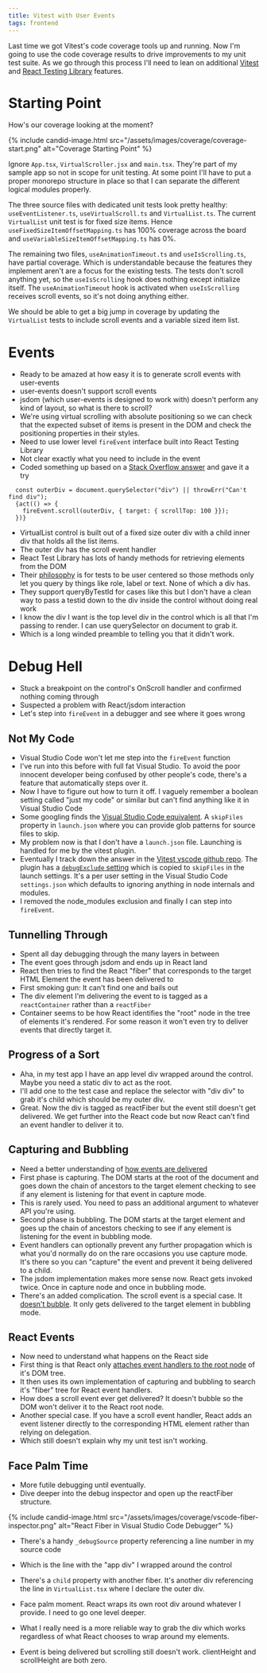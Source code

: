 ```yaml
---
title: Vitest with User Events
tags: frontend
---
```


Last time we got Vitest's code coverage tools up and running. Now I'm going to use the code coverage results to drive improvements to my unit test suite. As we go through this process I'll need to lean on additional [Vitest](https://vitest.dev/) and [React Testing Library](https://testing-library.com/docs/react-testing-library/intro/) features.

# Starting Point

How's our coverage looking at the moment?

{% include candid-image.html src="/assets/images/coverage/coverage-start.png" alt="Coverage Starting Point" %}

Ignore `App.tsx`, `VirtualScroller.jsx` and `main.tsx`. They're part of my sample app so not in scope for unit testing. At some point I'll have to put a proper monorepo structure in place so that I can separate the different logical modules properly.

The three source files with dedicated unit tests look pretty healthy: `useEventListener.ts`, `useVirtualScroll.ts` and `VirtualList.ts`. The current `VirtualList` unit test is for fixed size items. Hence `useFixedSizeItemOffsetMapping.ts` has 100% coverage across the board and `useVariableSizeItemOffsetMapping.ts` has 0%. 

The remaining two files, `useAnimationTimeout.ts` and `useIsScrolling.ts`, have partial coverage. Which is understandable because the features they implement aren't are a focus for the existing tests. The tests don't scroll anything yet, so the `useIsScrolling` hook does nothing except initialize itself. The `useAnimationTimeout` hook is activated when `useIsScrolling` receives scroll events, so it's not doing anything either.

We should be able to get a big jump in coverage by updating the `VirtualList` tests to include scroll events and a variable sized item list.

# Events

* Ready to be amazed at how easy it is to generate scroll events with user-events
* user-events doesn't support scroll events
* jsdom (which user-events is designed to work with) doesn't perform any kind of layout, so what is there to scroll?
* We're using virtual scrolling with absolute positioning so we can check that the expected subset of items is present in the DOM and check the positioning properties in their styles.
* Need to use lower level `fireEvent` interface built into React Testing Library
* Not clear exactly what you need to include in the event
* Coded something up based on a [Stack Overflow answer](https://stackoverflow.com/questions/52665318/how-to-fireevent-scroll-on-a-element-inside-container-with-react-testing-library) and gave it a try

```
  const outerDiv = document.querySelector("div") || throwErr("Can't find div");
  {act(() => {
    fireEvent.scroll(outerDiv, { target: { scrollTop: 100 }});
  })}
```

* VirtualList control is built out of a fixed size outer div with a child inner div that holds all the list items.
* The outer div has the scroll event handler
* React Test Library has lots of handy methods for retrieving elements from the DOM
* Their [philosophy](https://kentcdodds.com/blog/making-your-ui-tests-resilient-to-change) is for tests to be user centered so those methods only let you query by things like role, label or text. None of which a div has.
* They support queryByTestId for cases like this but I don't have a clean way to pass a testid down to the div inside the control without doing real work
* I know the div I want is the top level div in the control which is all that I'm passing to render. I can use querySelector on document to grab it.
* Which is a long winded preamble to telling you that it didn't work.

# Debug Hell

* Stuck a breakpoint on the control's OnScroll handler and confirmed nothing coming through
* Suspected a problem with React/jsdom interaction
* Let's step into `fireEvent` in a debugger and see where it goes wrong

## Not My Code

* Visual Studio Code won't let me step into the `fireEvent` function
* I've run into this before with full fat Visual Studio. To avoid the poor innocent developer being confused by other people's code, there's a feature that automatically steps over it. 
* Now I have to figure out how to turn it off. I vaguely remember a boolean setting called "just my code" or similar but can't find anything like it in Visual Studio Code
* Some googling finds the [Visual Studio Code equivalent](https://code.visualstudio.com/docs/nodejs/nodejs-debugging#_skipping-uninteresting-code). A `skipFiles` property in `launch.json` where you can provide glob patterns for source files to skip.
* My problem now is that I don't have a `launch.json` file. Launching is handled for me by the vitest plugin.
* Eventually I track down the answer in the [Vitest vscode github repo](https://github.com/search?q=repo%3Avitest-dev%2Fvscode%20debugexclude&type=code). The plugin has a [`debugExclude` setting](https://github.com/vitest-dev/vscode/blob/dd3e081a4c35ef183bd80a59ac54bf79a67eb3e3/README.md) which is copied to `skipFiles` in the launch settings. It's a per user setting in the Visual Studio Code `settings.json` which defaults to ignoring anything in node internals and modules.
* I removed the node_modules exclusion and finally I can step into `fireEvent`.

## Tunnelling Through

* Spent all day debugging through the many layers in between
* The event goes through jsdom and ends up in React land
* React then tries to find the React "fiber" that corresponds to the target HTML Element the event has been delivered to
* First smoking gun: It can't find one and bails out
* The div element I'm delivering the event to is tagged as a `reactContainer` rather than a `reactFiber`
* Container seems to be how React identifies the "root" node in the tree of elements it's rendered. For some reason it won't even try to deliver events that directly target it.

## Progress of a Sort

* Aha, in my test app I have an app level div wrapped around the control. Maybe you need a static div to act as the root.
* I'll add one to the test case and replace the selector with "div div" to grab it's child which should be my outer div.
* Great. Now the div is tagged as reactFiber but the event still doesn't get delivered. We get further into the React code but now React can't find an event handler to deliver it to. 

## Capturing and Bubbling

* Need a better understanding of [how events are delivered](https://javascript.info/bubbling-and-capturing)
* First phase is capturing. The DOM starts at the root of the document and goes down the chain of ancestors to the target element checking to see if any element is listening for that event in capture mode.
* This is rarely used. You need to pass an additional argument to whatever API you're using.
* Second phase is bubbling. The DOM starts at the target element and goes up the chain of ancestors checking to see if any element is listening for the event in bubbling mode.
* Event handlers can optionally prevent any further propagation which is what you'd normally do on the rare occasions you use capture mode. It's there so you can "capture" the event and prevent it being delivered to a child.
* The jsdom implementation makes more sense now. React gets invoked twice. Once in capture node and once in bubbling mode.
* There's an added complication. The scroll event is a special case. It [doesn't bubble](https://www.aleksandrhovhannisyan.com/blog/interactive-guide-to-javascript-events/#not-all-events-bubble). It only gets delivered to the target element in bubbling mode. 

## React Events

* Now need to understand what happens on the React side
* First thing is that React only [attaches event handlers to the root node](https://legacy.reactjs.org/blog/2020/08/10/react-v17-rc.html#changes-to-event-delegation) of it's DOM tree.
* It then uses its own implementation of capturing and bubbling to search it's "fiber" tree for React event handlers.
* How does a scroll event ever get delivered? It doesn't bubble so the DOM won't deliver it to the React root node.
* Another special case. If you have a scroll event handler, React adds an event listener directly to the corresponding HTML element rather than relying on delegation. 
* Which still doesn't explain why my unit test isn't working. 

## Face Palm Time

* More futile debugging until eventually.
* Dive deeper into the debug inspector and open up the reactFiber structure. 

{% include candid-image.html src="/assets/images/coverage/vscode-fiber-inspector.png" alt="React Fiber in Visual Studio Code Debugger" %}

* There's a handy `_debugSource` property referencing a line number in my source code
* Which is the line with the "app div" I wrapped around the control
* There's a `child` property with another fiber. It's another div referencing the line in `VirtualList.tsx` where I declare the outer div.
* Face palm moment. React wraps its own root div around whatever I provide. I need to go one level deeper.
* What I really need is a more reliable way to grab the div which works regardless of what React chooses to wrap around my elements.

* Event is being delivered but scrolling still doesn't work. clientHeight and scrollHeight are both zero.
